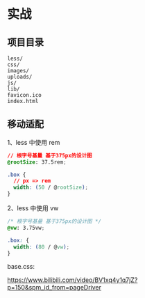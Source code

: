 # 实战

## 项目目录

```
less/
css/
images/
uploads/
js/
lib/
favicon.ico
index.html
```

## 移动适配

1、less 中使用 rem

```css
// 根字号基量 基于375px的设计图
@rootSize: 37.5rem;

.box {
  // px => rem
  width: (50 / @rootSize);
}
```

2、less 中使用 vw

```css
/* 根字号基量 基于375px的设计图 */
@vw: 3.75vw;

.box: {
  width: (80 / @vw);
}
```

base.css:

[](demo/base.css ':include :type=code')

https://www.bilibili.com/video/BV1xq4y1q7jZ?p=150&spm_id_from=pageDriver
